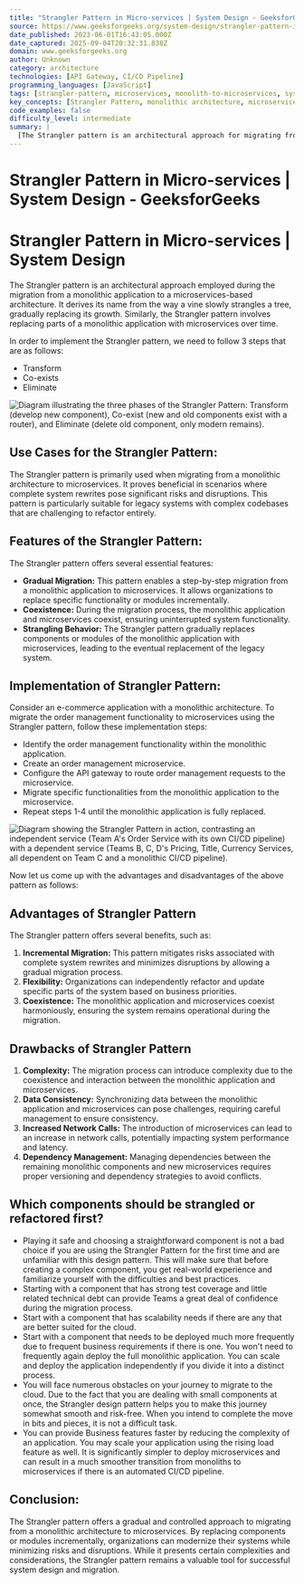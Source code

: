 ```yaml
---
title: "Strangler Pattern in Micro-services | System Design - GeeksforGeeks"
source: https://www.geeksforgeeks.org/system-design/strangler-pattern-in-micro-services-system-design/
date_published: 2023-06-01T16:43:05.000Z
date_captured: 2025-09-04T20:32:31.838Z
domain: www.geeksforgeeks.org
author: Unknown
category: architecture
technologies: [API Gateway, CI/CD Pipeline]
programming_languages: [JavaScript]
tags: [strangler-pattern, microservices, monolith-to-microservices, system-design, architectural-pattern, migration, legacy-systems, api-gateway, ci-cd, refactoring]
key_concepts: [Strangler Pattern, monolithic architecture, microservices architecture, API Gateway, gradual migration, coexistence, data consistency, dependency management]
code_examples: false
difficulty_level: intermediate
summary: |
  [The Strangler pattern is an architectural approach for migrating from monolithic applications to microservices by incrementally replacing legacy components with new services. This process, named after a vine, allows the old and new systems to coexist, minimizing risks and disruptions associated with complete rewrites. Key steps involve transforming, coexisting, and eliminating monolithic parts, often leveraging an API Gateway for routing requests. While offering flexibility and controlled modernization, it introduces complexities in data consistency, network calls, and dependency management. It's a valuable strategy for modernizing complex legacy systems gradually.]
---
```

# Strangler Pattern in Micro-services | System Design - GeeksforGeeks

# Strangler Pattern in Micro-services | System Design

The Strangler pattern is an architectural approach employed during the migration from a monolithic application to a microservices-based architecture. It derives its name from the way a vine slowly strangles a tree, gradually replacing its growth. Similarly, the Strangler pattern involves replacing parts of a monolithic application with microservices over time.

In order to implement the Strangler pattern, we need to follow 3 steps that are as follows:

*   Transform
*   Co-exists
*   Eliminate

![Diagram illustrating the three phases of the Strangler Pattern: Transform (develop new component), Co-exist (new and old components exist with a router), and Eliminate (delete old component, only modern remains).](https://media.geeksforgeeks.org/wp-content/uploads/20230829114015/Transform-and-eliminate-pattern-(1).png)

## Use Cases for the Strangler Pattern:

The Strangler pattern is primarily used when migrating from a monolithic architecture to microservices. It proves beneficial in scenarios where complete system rewrites pose significant risks and disruptions. This pattern is particularly suitable for legacy systems with complex codebases that are challenging to refactor entirely.

## Features of the Strangler Pattern:

The Strangler pattern offers several essential features:

*   **Gradual Migration:** This pattern enables a step-by-step migration from a monolithic application to microservices. It allows organizations to replace specific functionality or modules incrementally.
*   **Coexistence:** During the migration process, the monolithic application and microservices coexist, ensuring uninterrupted system functionality.
*   **Strangling Behavior:** The Strangler pattern gradually replaces components or modules of the monolithic application with microservices, leading to the eventual replacement of the legacy system.

## Implementation of Strangler Pattern:

Consider an e-commerce application with a monolithic architecture. To migrate the order management functionality to microservices using the Strangler pattern, follow these implementation steps:

*   Identify the order management functionality within the monolithic application.
*   Create an order management microservice.
*   Configure the API gateway to route order management requests to the microservice.
*   Migrate specific functionalities from the monolithic application to the microservice.
*   Repeat steps 1-4 until the monolithic application is fully replaced.

![Diagram showing the Strangler Pattern in action, contrasting an independent service (Team A's Order Service with its own CI/CD pipeline) with a dependent service (Teams B, C, D's Pricing, Title, Currency Services, all dependent on Team C and a monolithic CI/CD pipeline).](https://media.geeksforgeeks.org/wp-content/uploads/20230829111904/strangler-pattern-in-action-(1).png)

Now let us come up with the advantages and disadvantages of the above pattern as follows:

## Advantages of Strangler Pattern

The Strangler pattern offers several benefits, such as:

1.  **Incremental Migration:** This pattern mitigates risks associated with complete system rewrites and minimizes disruptions by allowing a gradual migration process.
2.  **Flexibility:** Organizations can independently refactor and update specific parts of the system based on business priorities.
3.  **Coexistence:** The monolithic application and microservices coexist harmoniously, ensuring the system remains operational during the migration.

## Drawbacks of Strangler Pattern

1.  **Complexity:** The migration process can introduce complexity due to the coexistence and interaction between the monolithic application and microservices.
2.  **Data Consistency:** Synchronizing data between the monolithic application and microservices can pose challenges, requiring careful management to ensure consistency.
3.  **Increased Network Calls:** The introduction of microservices can lead to an increase in network calls, potentially impacting system performance and latency.
4.  **Dependency Management:** Managing dependencies between the remaining monolithic components and new microservices requires proper versioning and dependency strategies to avoid conflicts.

## Which components should be strangled or refactored first?

*   Playing it safe and choosing a straightforward component is not a bad choice if you are using the Strangler Pattern for the first time and are unfamiliar with this design pattern. This will make sure that before creating a complex component, you get real-world experience and familiarize yourself with the difficulties and best practices.
*   Starting with a component that has strong test coverage and little related technical debt can provide Teams a great deal of confidence during the migration process.
*   Start with a component that has scalability needs if there are any that are better suited for the cloud.
*   Start with a component that needs to be deployed much more frequently due to frequent business requirements if there is one. You won't need to frequently again deploy the full monolithic application. You can scale and deploy the application independently if you divide it into a distinct process.
*   You will face numerous obstacles on your journey to migrate to the cloud. Due to the fact that you are dealing with small components at once, the Strangler design pattern helps you to make this journey somewhat smooth and risk-free. When you intend to complete the move in bits and pieces, it is not a difficult task.
*   You can provide Business features faster by reducing the complexity of an application. You may scale your application using the rising load feature as well. It is significantly simpler to deploy microservices and can result in a much smoother transition from monoliths to microservices if there is an automated CI/CD pipeline.

## Conclusion:

The Strangler pattern offers a gradual and controlled approach to migrating from a monolithic architecture to microservices. By replacing components or modules incrementally, organizations can modernize their systems while minimizing risks and disruptions. While it presents certain complexities and considerations, the Strangler pattern remains a valuable tool for successful system design and migration.